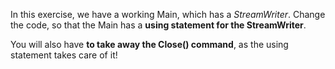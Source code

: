 In this exercise, we have a working Main, which has a *StreamWriter*. Change the code, so that the Main has a **using statement for the StreamWriter**.

You will also have **to take away the Close() command**, as the using statement takes care of it!
